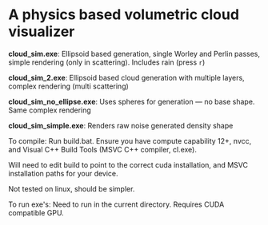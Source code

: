 # A physics based volumetric cloud visualizer


**cloud_sim.exe**: Ellipsoid based generation, single Worley and Perlin passes, simple rendering (only in scattering). Includes rain (press `r`)

**cloud_sim_2.exe**: Ellipsoid based cloud generation with multiple layers, complex rendering (multi scattering)

**cloud_sim_no_ellipse.exe**: Uses spheres for generation — no base shape. Same complex rendering

**cloud_sim_simple.exe**: Renders raw noise generated density shape



To compile: Run build.bat. Ensure you have compute capability 12+, nvcc, and Visual C++ Build Tools (MSVC C++ compiler, cl.exe).

Will need to edit build to point to the correct cuda installation, and MSVC installation paths for your device.

Not tested on linux, should be simpler.

To run exe's: Need to run in the current directory. Requires CUDA compatible GPU.